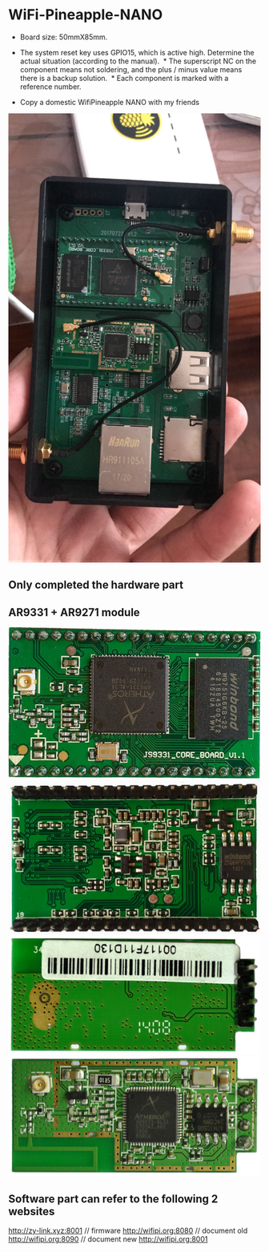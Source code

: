 # WiFi-Pineapple-NANO

 * Board size: 50mmX85mm.
 * The system reset key uses GPIO15, which is active high. Determine the actual situation (according to the manual).
 * The superscript NC on the component means not soldering, and the plus / minus value means there is a backup solution.
 * Each component is marked with a reference number.

 * Copy a domestic WifiPineapple NANO with my friends

![WiFi-Pineapple-NANO-for-China](/img/20171013100914.jpg)

## Only completed the hardware part
## AR9331 + AR9271 module

![AR9331-1](/img/AR9331-1.jpg)
![AR9331-2](/img/AR9331-2.jpg)
![AR9271-1](/img/AR9271-1.jpg)
![AR9271-2](/img/AR9271-2.jpg)

## Software part can refer to the following 2 websites

  http://zy-link.xyz:8001 // firmware
  http://wifipi.org:8080 // document old
  http://wifipi.org:8090 // document new
  http://wifipi.org:8001 

